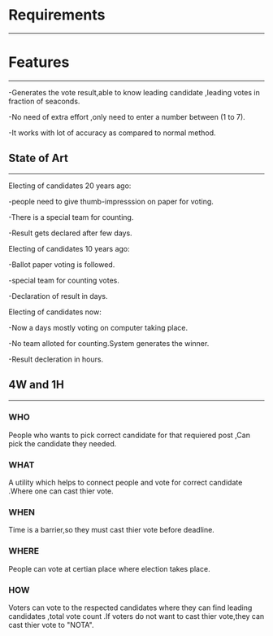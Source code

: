 # Requirements

---

# Features

---
-Generates the vote result,able to know leading candidate ,leading votes in fraction of seaconds.

-No need of extra effort ,only need to enter a number between (1 to 7).

-It works with lot of accuracy as compared to normal method.


## State of Art 

---

Electing of candidates 20 years ago:

-people need to give thumb-impresssion on paper for voting.

-There is a special team for counting.

-Result gets declared after few days.


Electing of candidates 10 years ago:

-Ballot paper voting is followed.

-special team for counting votes.

-Declaration of result in days. 


Electing of candidates now:

-Now a days mostly voting on computer taking place.

-No team alloted for counting.System generates the winner.

-Result decleration in hours.

## 4W and 1H

---

### WHO
People who wants to pick correct candidate for that requiered post ,Can pick the candidate they needed.

### WHAT
A utility which helps to connect people and vote for correct candidate .Where one can cast thier vote.

### WHEN
Time is a barrier,so they must  cast thier vote before deadline.

### WHERE
People can vote at certian place where election takes place.

### HOW
Voters can vote to the respected candidates where they can find leading candidates ,total vote count .If voters do not want to cast thier vote,they can cast thier vote to "NOTA".


















